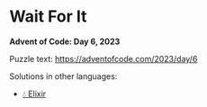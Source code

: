 # Wait For It

**Advent of Code: Day 6, 2023**

Puzzle text: <https://adventofcode.com/2023/day/6>

Solutions in other languages:

- [💧 Elixir](../../../elixir/lib/2023/06_wait_for_it/README.md)
